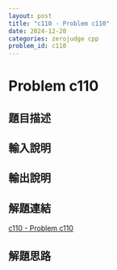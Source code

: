 ```yaml
---
layout: post
title: "c110 - Problem c110"
date: 2024-12-20
categories: zerojudge cpp
problem_id: c110
---
```


# Problem c110

## 題目描述



## 輸入說明



## 輸出說明



## 解題連結

[c110 - Problem c110](https://zerojudge.tw/ShowProblem?problemid=c110)

## 解題思路

